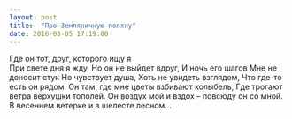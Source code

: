 ```yaml
---
layout: post
title:  "Про Земляничную поляну"
date: 2016-03-05 17:19:00
---
```


Где он тот, друг, которого ищу я<br/>
При свете дня я жду,
Но он не выйдет вдруг,
И ночь его шагов
Мне не доносит стук
Но чувствует душа,
Хоть не увидеть взглядом,
Что где-то есть он рядом.
Он там, где мне цветы взбивают колыбель,
Где трогают ветра верхушки тополей.
Он воздух мой и вздох – повсюду он со мной.
В весеннем ветерке и в шелесте лесном...
